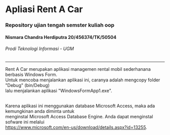 # Apliasi Rent A Car
### Repository ujian tengah semster kuliah oop
#### Nismara Chandra Herdiputra 20/456374/TK/50504
###### Prodi Teknologi Informasi - UGM

<hr/> 
 
  Rent A Car merupakan aplikasi managemen rental mobil sederhanana berbasis Windows Form.<br/>
  Untuk mencoba menjalankan aplikasi ini, caranya adalah mengcopy folder "Debug" (bin/Debug)<br/>
  lalu menjalankan aplikasi "WindowsFormApp1.exe".<br/><br/>

  Karena aplikasi ini menggunakan database Microsoft Access, maka ada kemungkinan anda diminta untuk<br/>
  menginstal Microsoft Access Database Engine. Anda dapat menginstal sofware ini melalui<br/>
  https://www.microsoft.com/en-us/download/details.aspx?id=13255. 
  
  
  
  
  
